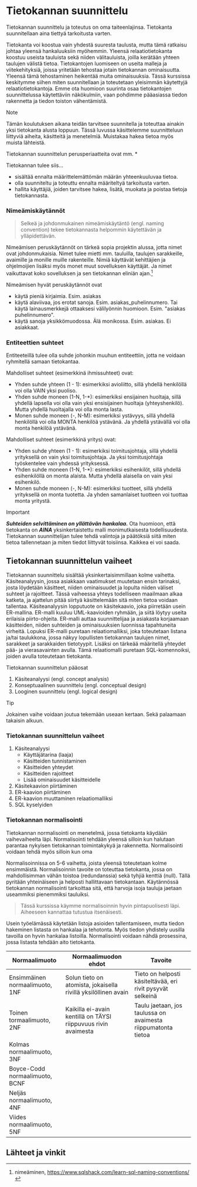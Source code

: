 # Tietokannan suunnittelu

Tietokannan suunnittelu ja toteutus on oma taiteenlajinsa. Tietokanta suunnitellaan aina tiettyä tarkoitusta varten. 



Tietokanta voi koostua vain yhdestä suuresta taulusta, mutta tämä ratkaisu johtaa yleensä hankaluuksiin myöhemmin. Yleensä relaatiotietokanta koostuu useista tauluista sekä niiden välitauluista, joilla kerätään yhteen taulujen välistä tietoa. Tietokantojen luomiseen on useita malleja ja viitekehityksiä, joissa yritetään tehostaa jotain tietokannan ominaisuutta. Yleensä tämä tehostaminen heikentää muita ominaisuuksia. Tässä kurssissa keskitymme siihen miten suunnitellaan ja toteutetaan yleisimmän käytettyjä relaatiotietokantoja. Emme ota huomioon suurinta osaa tietokantojen suunnittelussa käytettäviin näkökulmiin, vaan pohdimme pääasiassa tiedon rakennetta ja tiedon toiston vähentämistä.

> [!NOTE]
> Tämän koulutuksen aikana teidän tarvitsee suunnitella ja toteuttaa ainakin yksi tietokanta alusta loppuun. Tässä luvussa käsittelemme suunnitteluun liittyviä aiheita, käsitteitä ja menetelmiä. Muistakaa hakea tietoa myös muista lähteistä.

Tietokannan suunnittelun perusperiaatteita ovat mm.
* 

Tietokannan tulee siis...
* sisältää ennalta määrittelemättömän määrän yhteenkuuluvaa tietoa.
* olla suunniteltu ja toteuttu ennalta määriteltyä tarkoitusta varten.
* hallita käyttäjiä, joiden tarvitsee hakea, lisätä, muokata ja poistaa tietoja tietokannasta.


### Nimeämiskäytännöt
> Selkeä ja johdonmukainen nimeämiskäytäntö (engl. naming convention) tekee tietokannasta helpommin käytettävän ja ylläpidettävän.

Nimeämisen peruskäytännöt on tärkeä sopia projektin alussa, jotta nimet ovat johdonmukaisia. Nimet tulee mietti mm. tauluilla, taulujen sarakkeille, avaimille ja monille muille rakenteille. Nimiä käyttävät kehittäjien ja ohjelmoijien lisäksi myös monet muut sovelluksen käyttäjät. Ja nimet vaikuttavat koko sovelluksen ja sen tietokannan eliniän ajan.[^1]


Nimeämisen hyvät peruskäytännöt ovat
* käytä pieniä kirjaimia. Esim. asiakas
* käytä alaviivaa, jos erotat sanoja. Esim. asiakas_puhelinnumero. Tai käytä lainausmerkkejä ottaaksesi välilyönnin huomioon. Esim. "asiakas puhelinnumero".
* käytä sanoja yksikkömuodossa. Älä monikossa. Esim. asiakas. Ei asiakkaat.


### Entiteettien suhteet

Entiteeteillä tulee olla suhde johonkin muuhun entiteettiin, jotta ne voidaan ryhmitellä samaan tietokantaa.

Mahdolliset suhteet (esimerkkinä ihmissuhteet) ovat:
- Yhden suhde yhteen (1 - 1): esimerkiksi avioliitto, sillä yhdellä henkilöllä voi olla VAIN yksi puoliso.
- Yhden suhde moneen (1-N, 1-*): esimerkiksi ensijainen huoltaja, sillä yhdellä lapsella voi olla vain yksi ensisijainen huoltaja (yhteyshenkilö). Mutta yhdellä huoltajalla voi olla monta lasta.
- Monen suhde moneen (*-*, N-M): esimerkiksi ystävyys, sillä yhdellä henkilöllä voi olla MONTA henkilöä ystävänä. Ja yhdellä ystävällä voi olla monta henkilöä ystävänä.

Mahdolliset suhteet (esimerkkinä yritys) ovat:
- Yhden suhde yhteen (1 - 1): esimerkiksi toimitusjohtaja, sillä yhdellä yrityksellä on vain yksi toimitusjohtaja. Ja yksi toimitusjohtaja työskentelee vain yhdessä yrityksessä.
- Yhden suhde moneen (1-N, 1-*): esimerkiksi esihenkilöt, sillä yhdellä esihenkilöllä on monta alaista. Mutta yhdellä alaisella on vain yksi esihenkilö. 
- Monen suhde moneen (*-*, N-M): esimerkiksi tuotteet, sillä yhdellä yrityksellä on monta tuotetta. Ja yhden samanlaiset tuotteen voi tuottaa monta yritystä. 

>[!IMPORTANT]
>***Suhteiden selvittäminen on yllättävän hankalaa.*** Ota huomioon, että tietokanta on ***AINA*** yksinkertaistettu malli monimutkaisesta todellisuudesta. Tietokannan suunnittelijan tulee tehdä valintoja ja päätöksiä siitä miten tietoa tallennetaan ja miten tiedot liittyvät toisiinsa. Kaikkea ei voi saada. 
> 

## Tietokannan suunnittelun vaiheet

Tietokannan suunnittelu sisältää yksinkertaisimmillaan kolme vaihetta. Käsiteanalyysin, jossa asiakkaan vaatimukset muutetaan ensin tarinaksi, josta löydetään käsitteet, niiden ominaisuudet ja lopulta niiden väliset suhteet ja rajoitteet. Tässä vaiheessa yhteys todelliseen maailmaan alkaa katketa, ja ajattelun pitää siirtyä käsittelemään sitä miten tietoa voidaan tallentaa. Käsiteanalyysin lopputuote on käsitekaavio, joka piirretään usein ER-mallina. ER-malli kuuluu UML-kaavioiden ryhmään, ja siitä löytyy useita erilaisia piirto-ohjeita. ER-malli auttaa suunnittelijaa ja asiakasta korjaamaan käsitteiden, niiden suhteiden ja ominaisuuksien luonnissa tapahtuneita virheitä. Lopuksi ER-malli puretaan relaatiomalliksi, joka toteutetaan listana ja/tai taulukkona, jossa näkyy lopullisten tietokannan taulujen nimet, sarakkeet ja sarakkaiden tietotyypit. Lisäksi on tärkeää määritellä yhteydet pää- ja vierasavainten avulla. Tämä relaatiomalli puretaan SQL-komennoiksi, joiden avulla toteutetaan tietokanta.

Tietokannan suunnittelun pääosat
1. Käsiteanalyysi                (engl. concept analysis)
2. Konseptuaalinen suunnittelu   (engl. conceptual design)
3. Looginen suunnittelu          (engl. logical design)

> [!TIP]
> Jokainen vaihe voidaan joutua tekemään useaan kertaan. Sekä palaamaan takaisin alkuun.

### Tietokannan suunnittelun vaiheet
1. Käsiteanalyysi
   - Käyttäjätarina (laaja)
   - Käsitteiden tunnistaminen
   - Käsitteiden yhteydet
   - Käsitteiden rajoitteet
   - Lisää ominaisuudet käsitteidelle
2. Käsitekaavion piirtäminen
3. ER-kaavion piirtäminen
4. ER-kaavion muuttaminen relaatiomalliksi
5. SQL kyselyiden 

### Tietokannan normalisointi 

Tietokannan normalisointi on menetelmä, jossa tietokanta käydään vaihevaiheelta läpi. Normalisointi tehdään yleensä silloin kun halutaan parantaa nykyisen tietokannan toimintakykyä ja rakennetta. Normalisointi voidaan tehdä myös silloin kun oma

Normalisoinnissa on 5-6 vaihetta, joista yleensä toteutetaan kolme ensimmäistä. Normalisoinnin tavoite on toteuttaa tietokanta, jossa on mahdollisimman vähän toistoa (redundanssia) sekä tyhjiä kenttiä (null). Tällä pyritään yhteinäiseen ja helposti hallittavaan tietokantaan. 
Käytännössä tietokannan normalisointi tarkoittaa sitä, että harvoja isoja tauluja jaetaan useammiksi pienemmiksi tauluiksi.

> Tässä kurssissa käymme normalisoinnin hyvin pintapuolisesti läpi. Aiheeseen kannattaa tutustua itsenäisesti.

Usein työelämässä käytetään listoja asioiden tallentamiseen, mutta tiedon hakeminen listasta on hankalaa ja tehotonta. Myös tiedon yhdistely uusilla tavoilla on hyvin hankalaa listoilla. Normalisointi voidaan nähdä prosessina, jossa listasta tehdään aito tietokanta.

|Normaalimuoto|Normaalimuodon ehdot|Tavoite|
|---|---|---|
|Ensimmäinen normaalimuoto, 1NF| Solun tieto on atomista, jokaisella rivillä yksilöllinen avain|Tieto on helposti käsiteltävää, eri rivit pysyvät selkeinä|
|Toinen tormaalimuoto, 2NF|Kaikilla ei-avain kentillä on TÄYSI riippuvuus rivin avaimesta|Taulu jaetaan, jos taulussa on avaimesta riippumatonta tietoa|
|Kolmas normaalimuoto, 3NF|||
|Boyce-Codd normaalimuoto, BCNF|||
|Neljäs normaalimuoto, 4NF|||
|Viides normaalimuoto, 5NF|||

## Lähteet ja vinkit
[^1]: nimeäminen, https://www.sqlshack.com/learn-sql-naming-conventions/
